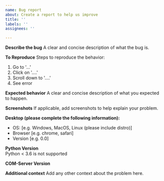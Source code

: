 ```yaml
---
name: Bug report
about: Create a report to help us improve
title: ''
labels: ''
assignees: ''

---
```


**Describe the bug**
A clear and concise description of what the bug is.

**To Reproduce**
Steps to reproduce the behavior:
1. Go to '...'
2. Click on '....'
3. Scroll down to '....'
4. See error

**Expected behavior**
A clear and concise description of what you expected to happen.

**Screenshots**
If applicable, add screenshots to help explain your problem.

**Desktop (please complete the following information):**
 - OS: [e.g. Windows, MacOS, Linux (please include distro)]
 - Browser [e.g. chrome, safari]
 - Version [e.g. 0.0]

**Python Version**  
Python &lt; 3.6 is not supported

**COM-Server Version**  

**Additional context**
Add any other context about the problem here.
